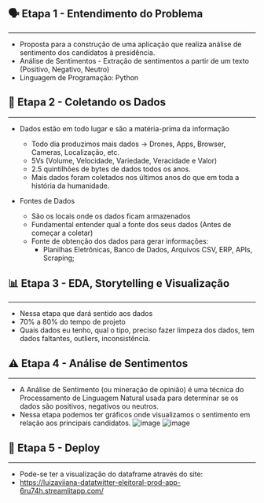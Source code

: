 ## **🗣** Etapa 1 - Entendimento do Problema

---


- Proposta para a construção de uma aplicação que realiza análise de sentimento dos candidatos à presidência.
- Análise de Sentimentos - Extração de sentimentos a partir de um texto (Positivo, Negativo, Neutro)
- Linguagem de Programação: Python

## 🧩 Etapa 2 - Coletando os Dados

---

- Dados estão em todo lugar e são a matéria-prima da informação
    - Todo dia produzimos mais dados → Drones, Apps, Browser, Cameras, Localização, etc.
    - 5Vs (Volume, Velocidade, Variedade, Veracidade e Valor)
    - 2.5 quintilhões de bytes de dados todos os anos.
    - Mais dados foram coletados nos últimos anos do que em toda a história da humanidade.
    
- Fontes de Dados
    - São os locais onde os dados ficam armazenados
    - Fundamental entender qual a fonte dos seus dados (Antes de começar a coletar)
    - Fonte de obtenção dos dados para gerar informações:
        - Planilhas Eletrônicas, Banco de Dados, Arquivos CSV, ERP, APIs, Scraping;

## 📊 Etapa 3 - EDA, Storytelling e Visualização

---

- Nessa etapa que dará sentido aos dados
- 70% a 80% do tempo de projeto
- Quais dados eu tenho, qual o tipo, preciso fazer limpeza dos dados, tem dados faltantes, outliers, inconsistência.


## **⚠️** Etapa 4 - Análise de Sentimentos

---

- A Análise de Sentimento (ou mineração de opinião) é uma técnica do Processamento de Linguagem Natural usada para determinar se os dados são positivos, negativos ou neutros.
- Nessa etapa podemos ter gráficos onde visualizamos o sentimento em relação aos principais candidatos.
![image](https://user-images.githubusercontent.com/88721668/182421306-87d1f8fb-7d21-429e-987b-6a40cbc37156.png)
![image](https://user-images.githubusercontent.com/88721668/182421399-6ebd78eb-ec76-4cf1-97e7-a49c028c9b28.png)

## **🚀** Etapa 5 - Deploy

---

- Pode-se ter a visualização do dataframe através do site:
- https://luizaviiana-datatwitter-eleitoral-prod-app-6ru74h.streamlitapp.com/



    
